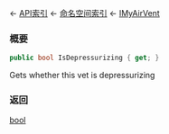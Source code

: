 ← [API索引](Api-Index) ← [命名空间索引](Namespace-Index) ← [IMyAirVent](SpaceEngineers.Game.ModAPI.Ingame.IMyAirVent)

### 概要

```csharp
public bool IsDepressurizing { get; }
```

Gets whether this vet is depressurizing

### 返回

[bool](https://docs.microsoft.com/en-us/dotnet/api/System.Boolean?view=netframework-4.6)

